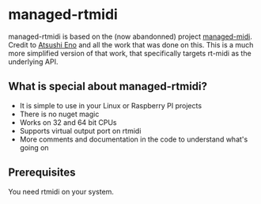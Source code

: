 # managed-rtmidi
managed-rtmidi is based on the (now abandonned) project [managed-midi](https://github.com/atsushieno/managed-midi). Credit to [Atsushi Eno](https://github.com/atsushieno) and all the work that was done on this.
This is a much more simplified version of that work, that specifically targets rt-midi as the underlying API.

## What is special about managed-rtmidi?
* It is simple to use in your Linux or Raspberry PI projects
* There is no nuget magic
* Works on 32 and 64 bit CPUs
* Supports virtual output port on rtmidi
* More comments and documentation in the code to understand what's going on

## Prerequisites
You need rtmidi on your system.
